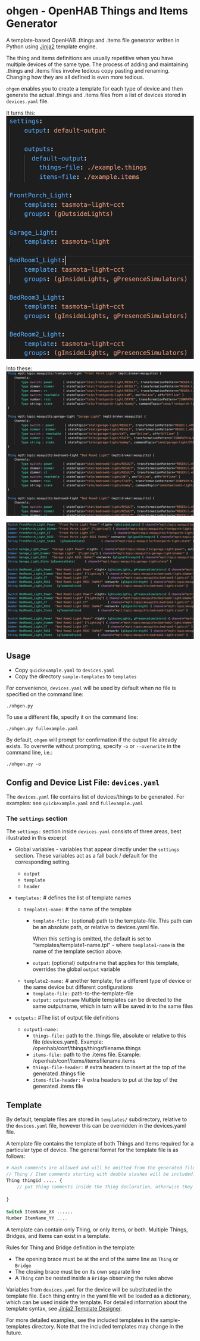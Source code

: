 # ohgen - OpenHAB Things and Items Generator

A template-based OpenHAB .things and .items file generator written in Python using [Jinja2](https://palletsprojects.com/p/jinja/) template engine.

The thing and items definitions are usually repetitive when you have multiple devices of the same type. The process of adding and maintaining .things and .items files involve tedious copy pasting and renaming. Changing how they are all defined is even more tedious.

`ohgen` enables you to create a template for each type of device and then generate the actual .things and .items files from a list of devices stored in `devices.yaml` file.

It turns this:
![Device List](doc/img/devicelist.png)

Into these:
![Generated Things File](doc/img/thingsfile.png)

![Generated Items File](doc/img/itemsfile.png)



## Usage

- Copy `quickexample.yaml` to `devices.yaml`
- Copy the directory `sample-templates` to `templates`

For convenience, `devices.yaml` will be used by default when no file is specified on the command line:
```
./ohgen.py
```

To use a different file, specify it on the command line:
```
./ohgen.py fullexample.yaml
```

By default, `ohgen` will prompt for confirmation if the output file already exists. To overwrite without prompting, specify `-o` or `--overwrite` in the command line, i.e.:
```
./ohgen.py -o
```

## Config and Device List File: `devices.yaml`

The `devices.yaml` file contains list of devices/things to be generated. For examples: see `quickexample.yaml` and `fullexample.yaml`


### The `settings` section

The `settings:` section inside `devices.yaml` consists of three areas, best illustrated in this excerpt
- Global variables - variables that appear directly under the `settings` section. These variables act as a fall back / default for the corresponding setting.
  - `output`
  - `template`
  - `header`
- `templates:` # defines the list of template names
  - `template1-name:` # the name of the template
    - `template-file:` (optional) path to the template-file. This path can be an absolute path, or relative to devices.yaml file. 
    
        When this setting is omitted, the default is set to "templates/template1-name.tpl" - where `template1-name` is the name of the template section above. 
    - `output`: (optional) outputname that applies for this template, overrides the global `output` variable
  - `template2-name:` # another template, for a different type of device or the same device but different configurations
    - `template-file:` path-to-the-template-file
    - `output:` `outputname` Multiple templates can be directed to the same outputname, which in turn will be saved in to the same files

- `outputs:` #The list of output file definitions
  - `output1-name:` 
    - `things-file:` path to the .things file, absolute or relative to this file (devices.yaml). Example: /openhab/conf/things/thingsfilename.things
    - `items-file:` path to the .items file. Example: /openhab/conf/items/itemsfilename.items
    - `things-file-header:` # extra headers to insert at the top of the generated .things file
    - `items-file-header:` # extra headers to put at the top of the generated .items file

## Template

By default, template files are stored in `templates/` subdirectory, relative to the `devices.yaml` file, however this can be overridden in the devices.yaml file.

A template file contains the template of both Things and Items required for a particular type of device. The general format for the template file is as follows:

```php
# Hash comments are allowed and will be omitted from the generated file
// Thing / Item comments starting with double slashes will be included.
Thing thingid ..... {
    // put Thing comments inside the Thing declaration, otherwise they will go into the Items file.

}

Switch ItemName_XX ......
Number ItemName_YY ....
```

A template can contain only Thing, or only Items, or both. Multiple Things, Bridges, and Items can exist in a template. 

Rules for Thing and Bridge definition in the template:
- The opening brace must be at the end of the same line as `Thing` or `Bridge`
- The closing brace must be on its own separate line
- A `Thing` can be nested inside a `Bridge` observing the rules above

Variables from `devices.yaml` for the device will be substituted in the template file. Each thing entry in the yaml file will be loaded as a dictionary, which can be used inside the template. For detailed information about the template syntax, see [Jinja2 Template Designer](https://jinja.palletsprojects.com/templates/).

For more detailed examples, see the included templates in the sample-templates directory. Note that the included templates may change in the future. 



